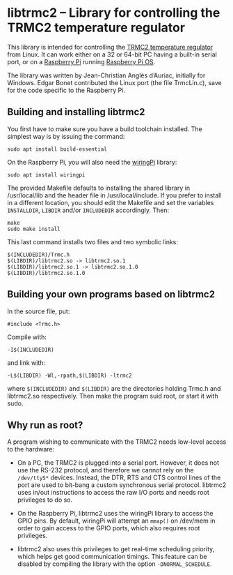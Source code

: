 # libtrmc2 – Library for controlling the TRMC2 temperature regulator

This library is intended for controlling the [TRMC2 temperature
regulator][TRMC2] from Linux. It can work either on a 32 or 64-bit PC
having a built-in serial port, or on a [Raspberry Pi][] running
[Raspberry Pi OS][].

The library was written by Jean-Christian Anglès d’Auriac, initially for
Windows. Edgar Bonet contributed the Linux port (the file TrmcLin.c),
save for the code specific to the Raspberry Pi.

## Building and installing libtrmc2

You first have to make sure you have a build toolchain installed. The
simplest way is by issuing the command:

    sudo apt install build-essential

On the Raspberry Pi, you will also need the [wiringPi][] library:

    sudo apt install wiringpi

The provided Makefile defaults to installing the shared library in
/usr/local/lib and the header file in /usr/local/include. If you prefer
to install in a different location, you should edit the Makefile and set
the variables `INSTALLDIR`, `LIBDIR` and/or `INCLUDEDIR` accordingly.
Then:

    make
    sudo make install

This last command installs two files and two symbolic links:

    $(INCLUDEDIR)/Trmc.h
    $(LIBDIR)/libtrmc2.so -> libtrmc2.so.1
    $(LIBDIR)/libtrmc2.so.1 -> libtrmc2.so.1.0
    $(LIBDIR)/libtrmc2.so.1.0

## Building your own programs based on libtrmc2

In the source file, put:

    #include <Trmc.h>

Compile with:

    -I$(INCLUDEDIR)

and link with:

    -L$(LIBDIR) -Wl,-rpath,$(LIBDIR) -ltrmc2

where `$(INCLUDEDIR)` and `$(LIBDIR)` are the directories holding Trmc.h
and libtrmc2.so respectively. Then make the program suid root, or start
it with sudo.

## Why run as root?

A program wishing to communicate with the TRMC2 needs low-level access
to the hardware:

* On a PC, the TRMC2 is plugged into a serial port. However, it does not
  use the RS-232 protocol, and therefore we cannot rely on the
  `/dev/ttyS*` devices. Instead, the DTR, RTS and CTS control lines of
  the port are used to bit-bang a custom synchronous serial protocol.
  libtrmc2 uses in/out instructions to access the raw I/O ports and
  needs root privileges to do so.

* On the Raspberry Pi, libtrmc2 uses the wiringPi library to access the
  GPIO pins. By default, wiringPi will attempt an `mmap()` on /dev/mem
  in order to gain access to the GPIO ports, which also requires root
  privileges.

* libtrmc2 also uses this privileges to get real-time scheduling
  priority, which helps get good communication timings. This feature can
  be disabled by compiling the library with the option
  `-DNORMAL_SCHEDULE`.

[TRMC2]: http://www.neel.cnrs.fr/spip.php?article862
[Raspberry Pi]: https://www.raspberrypi.org/products/
[Raspberry Pi OS]: https://www.raspberrypi.org/downloads/raspberry-pi-os/
[wiringPi]: http://wiringpi.com/

